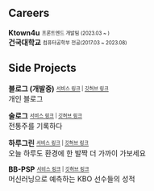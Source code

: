 ## Careers

**Ktown4u** <sub><sup>프론트엔드 개발팀 (2023.03 ~ )</sup></sub><br/>
**건국대학교** <sub><sup>컴퓨터공학부 전공(2017.03 ~ 2023.08)</sup></sub>


## Side Projects

**블로그 (개발중)** <sub><sup>[서비스 링크](https://wonse.dev) | [깃허브 링크](https://github.com/shinwonse/blog)</sup></sub><br/>
개인 블로그

**술로그** <sub><sup>[서비스 링크](https://sullog-client.vercel.app/) | [깃허브 링크](https://github.com/sullog-official/sullog-client)</sup></sub><br/>
전통주를 기록하다

**하루그린** <sub><sup>[서비스 링크](https://harugreen.vercel.app/) | [깃허브 링크](https://github.com/haru-green/haru-green-client)</sup></sub><br/>
오늘 하루도 환경에 한 발짝 더 가까이 가보세요

**BB-PSP** <sub><sup>[서비스 링크](https://bb-psp.vercel.app/) | [깃허브 링크](https://github.com/BB-PSP/BB-PSP-client)</sup></sub><br/>
머신러닝으로 예측하는 KBO 선수들의 성적
